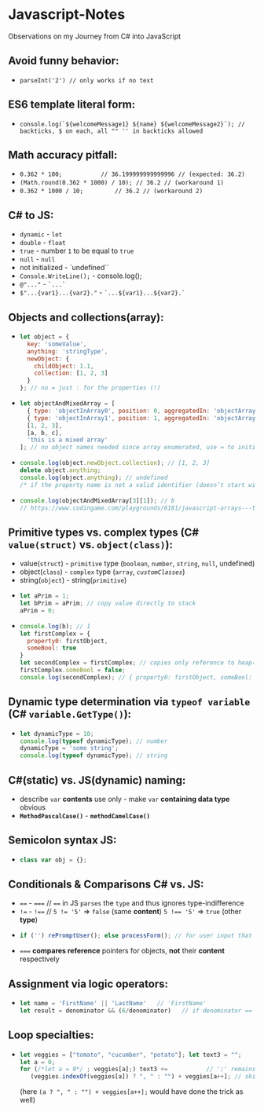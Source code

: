 # Javascript-Notes
Observations on my Journey from C# into JavaScript

## Avoid funny behavior:
 - ```parseInt('2') // only works if no text```

## ES6 template literal form:
 - ```console.log(`${welcomeMessage1} ${name} ${welcomeMessage2}`); // backticks, $ on each, all "" '' in backticks allowed```

## Math accuracy pitfall:
 - ```0.362 * 100; 			 // 36.199999999999996 // (expected: 36.2)```
 - ```(Math.round(0.362 * 1000) / 10); // 36.2 // (workaround 1)```
 - ```0.362 * 1000 / 10; 		 // 36.2 // (workaround 2)```

## C# to JS:
 - `dynamic` - `let`
 - `double` - `float`
 - `true` - number `1` to be equal to `true`
 - `null` - `null`
 - not initialized - `undefined``
 - `Console.WriteLine();` - console.log();
 - `@"..."` - ``` `...` ```
 - ```$"...{var1}...{var2}."``` - ``` `...${var1}...${var2}.` ```

## Objects and collections(array):
 - ```js
   let object = {
     key: 'someValue',
     anything: 'stringType',
     newObject: {
       childObject: 1.1,
       collection: [1, 2, 3]
     }
   }; // no = just : for the properties (!)
   ```
 - ```js
   let objectAndMixedArray = [
     { type: 'objectInArray0', position: 0, aggregatedIn: 'objectArray' },
     { type: 'objectInArray1', position: 1, aggregatedIn: 'objectArray' },
     [1, 2, 3],
     [a, b, c],
     'this is a mixed array'
   ]; // no object names needed since array enumerated, use = to initialize (!)
   ```
 - ```js
   console.log(object.newObject.collection); // [1, 2, 3]
   delete object.anything;
   console.log(object.anything); // undefined
   /* if the property name is not a valid identifier (doesn’t start with a letter), it's only accessible through obj[_property_name] but not obj.property_name: */
   ```
 - ```js
   console.log(objectAndMixedArray[3][1]); // b
   // https://www.codingame.com/playgrounds/6181/javascript-arrays---tips-tricks-and-examples
   ```

## Primitive types vs. complex types (C# `value(struct)` vs. `object(class)`):
 - value(`struct`) - `primitive` type (`boolean`, `number`, `string`, `null`, undefined)
 - object(`class`) - `complex` type (`array`, *`customClasses`*)
 - string(`object`) - string(`primitive`)
 - ```js
   let aPrim = 1;
   let bPrim = aPrim; // copy value directly to stack
   aPrim = 0;
   ```
 - ```js
   console.log(b); // 1
   let firstComplex = {
     property0: firstObject,
     someBool: true
   }
   let secondComplex = firstComplex; // copies only reference to heap-storage-place
   firstComplex.someBool = false;
   console.log(secondComplex); // { property0: firstObject, someBool: false }
   ```

## Dynamic type determination via `typeof variable` (C# `variable.GetType()`):
 - ```js
   let dynamicType = 10;
   console.log(typeof dynamicType); // number
   dynamicType = 'some string';
   console.log(typeof dynamicType); // string
   ```

## C#(static) vs. JS(dynamic) naming:
 - describe `var` **contents** use only - make `var` **containing data type** obvious
 - **`MethodPascalCase()`** - **`methodCamelCase()`**

## Semicolon syntax JS:
 - ```js
   class var obj = {};
   ```

## Conditionals & Comparisons C# vs. JS:
 - `==` - `===`	// `==` in JS `parses` the `type` and thus ignores type-indifference
 - `!=` - `!==`	// `5 != '5'` => `false` (same **content**) `5 !== '5'` => `true` (other **type**)
 - ```js
   if ('') rePromptUser(); else processForm(); // for user input that is only string type
   ```
 - `===` **compares reference** pointers for objects, **not** their **content** respectively

## Assignment via logic operators:
 - ```js
   let name = 'FirstName' || 'LastName'   // 'FirstName'
   let result = denominator && (6/denominator)   // if denominator == 0 => result = 0 (avoids division by zero)
   ```

## Loop specialties:
 - ```js
   let veggies = ["tomato", "cucumber", "potato"]; let text3 = ""; 
   let a = 0;
   for (/*let a = 0*/ ; veggies[a];) text3 +=			// ';' remains
      (veggies.indexOf(veggies[a]) ? ", " : "") + veggies[a++];	// skip first in array via 'indexOf'
   ```
   (here `(a ? ", " : "") + veggies[a++];` would have done the trick as well)

